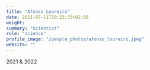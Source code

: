 ```yaml
---
title: "Afonso Loureiro"
date: 2021-07-11T10:23:33+01:00
weight: 
summary: "Scientist"
role: "science"
profile_image: "/people_photos/afonso_loureiro.jpeg"
website: ""
---
```

2021 & 2022
